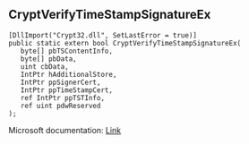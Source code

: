 ## CryptVerifyTimeStampSignatureEx

```
[DllImport("Crypt32.dll", SetLastError = true)]
public static extern bool CryptVerifyTimeStampSignatureEx(
   byte[] pbTSContentInfo,
   byte[] pbData,
   uint cbData,
   IntPtr hAdditionalStore,
   IntPtr ppSignerCert,
   IntPtr ppTimeStampCert,
   ref IntPtr ppTSTInfo,
   ref uint pdwReserved
);
```

Microsoft documentation: [Link](https://learn.microsoft.com/en-us/windows/win32/api/wincrypt/nf-wincrypt-cryptverifytimestampsignature)
